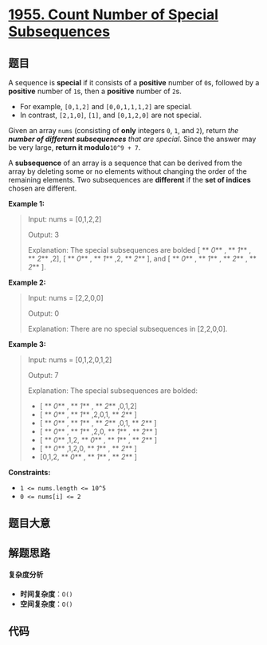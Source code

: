 # [1955. Count Number of Special Subsequences](https://leetcode.com/problems/count-number-of-special-subsequences/)

## 题目

A sequence is **special** if it consists of a **positive** number of `0`s,
followed by a **positive** number of `1`s, then a **positive** number of `2`s.

- For example, `[0,1,2]` and `[0,0,1,1,1,2]` are special.
- In contrast, `[2,1,0]`, `[1]`, and `[0,1,2,0]` are not special.

Given an array `nums` (consisting of **only** integers `0`, `1`, and `2`),
return _the **number of different subsequences** that are special_. Since the
answer may be very large, **return it modulo**`10^9 + 7`.

A **subsequence** of an array is a sequence that can be derived from the array
by deleting some or no elements without changing the order of the remaining
elements. Two subsequences are **different** if the **set of indices** chosen
are different.

**Example 1:**

> Input: nums = [0,1,2,2]
>
> Output: 3
>
> Explanation: The special subsequences are bolded [ ** _0_** , ** _1_** , ** _2_** ,2], [ ** _0_** , ** _1_** ,2, ** _2_** ], and [ ** _0_** , ** _1_** , ** _2_** , ** _2_** ].

**Example 2:**

> Input: nums = [2,2,0,0]
>
> Output: 0
>
> Explanation: There are no special subsequences in [2,2,0,0].

**Example 3:**

> Input: nums = [0,1,2,0,1,2]
>
> Output: 7
>
> Explanation: The special subsequences are bolded:
>
> - [ ** _0_** , ** _1_** , ** _2_** ,0,1,2]
> - [ ** _0_** , ** _1_** ,2,0,1, ** _2_** ]
> - [ ** _0_** , ** _1_** , ** _2_** ,0,1, ** _2_** ]
> - [ ** _0_** , ** _1_** ,2,0, ** _1_** , ** _2_** ]
> - [ ** _0_** ,1,2, ** _0_** , ** _1_** , ** _2_** ]
> - [ ** _0_** ,1,2,0, ** _1_** , ** _2_** ]
> - [0,1,2, ** _0_** , ** _1_** , ** _2_** ]

**Constraints:**

- `1 <= nums.length <= 10^5`
- `0 <= nums[i] <= 2`

## 题目大意

## 解题思路

#### 复杂度分析

- **时间复杂度**：`O()`
- **空间复杂度**：`O()`

## 代码

```javascript

```
